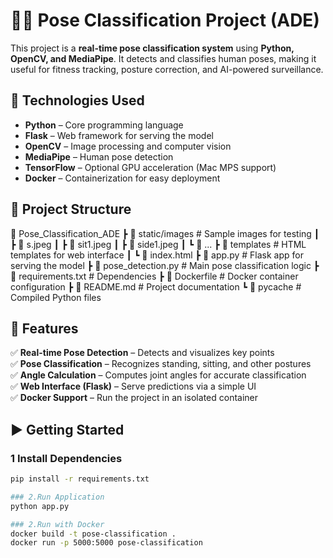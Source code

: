 # 🏋️‍♂️ Pose Classification Project (ADE)  

This project is a **real-time pose classification system** using **Python, OpenCV, and MediaPipe**. It detects and classifies human poses, making it useful for fitness tracking, posture correction, and AI-powered surveillance.

## 🚀 Technologies Used  

- **Python** – Core programming language  
- **Flask** – Web framework for serving the model  
- **OpenCV** – Image processing and computer vision  
- **MediaPipe** – Human pose detection  
- **TensorFlow** – Optional GPU acceleration (Mac MPS support)  
- **Docker** – Containerization for easy deployment  

## 📂 Project Structure  

📁 Pose_Classification_ADE
┣ 📂 static/images # Sample images for testing
┃ ┣ 📜 s.jpeg
┃ ┣ 📜 sit1.jpeg
┃ ┣ 📜 side1.jpeg
┃ ┗ 📜 ...
┣ 📂 templates # HTML templates for web interface
┃ ┗ 📜 index.html
┣ 📜 app.py # Flask app for serving the model
┣ 📜 pose_detection.py # Main pose classification logic
┣ 📜 requirements.txt # Dependencies
┣ 📜 Dockerfile # Docker container configuration
┣ 📜 README.md # Project documentation
┗ 📂 pycache # Compiled Python files


## 📌 Features  

✅ **Real-time Pose Detection** – Detects and visualizes key points  
✅ **Pose Classification** – Recognizes standing, sitting, and other postures  
✅ **Angle Calculation** – Computes joint angles for accurate classification  
✅ **Web Interface (Flask)** – Serve predictions via a simple UI  
✅ **Docker Support** – Run the project in an isolated container  

## ▶️ Getting Started  

### 1️ Install Dependencies  

```bash
pip install -r requirements.txt

### 2.Run Application  
python app.py

### 2.Run with Docker
docker build -t pose-classification .
docker run -p 5000:5000 pose-classification
  


